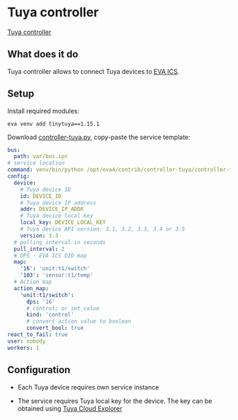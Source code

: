 # Tuya controller

[Tuya controller](https://www.tuya.com)

## What does it do

Tuya controller allows to connect Tuya devices to [EVA
ICS](https://www.eva-ics.com).

## Setup

Install required modules:

```
eva venv add tinytuya==1.15.1
```

Download
[controller-tuya.py](https://github.com/eva-ics/eva4/blob/main/contrib/controller-tuya/controller-tuya.py),
copy-paste the service template:

```yaml
bus:
  path: var/bus.ipc
# service location
command: venv/bin/python /opt/eva4/contrib/controller-tuya/controller-tuya.py
config:
  device:
    # Tuya device ID
    id: DEVICE_ID
    # Tuya device IP address
    addr: DEVICE_IP_ADDR
    # Tuya device local key
    local_key: DEVICE_LOCAL_KEY
    # Tuya device API version: 3.1, 3.2, 3.3, 3.4 or 3.5
    version: 3.3
  # polling interval in seconds
  pull_interval: 2
  # DPS - EVA ICS OID map
  map:
    '16': 'unit:t1/switch'
    '103': 'sensor:t1/temp'
  # Action map
  action_map:
    'unit:t1/switch':
      dps: '16'
      # control; or set_value
      kind: 'control'
      # convert action value to boolean
      convert_bool: true
react_to_fail: true
user: nobody
workers: 1
```

## Configuration

* Each Tuya device requires own service instance

* The service requires Tuya local key for the device. The key can be obtained
  using [Tuya Cloud Explorer](https://eu.platform.tuya.com/cloud/explorer)
